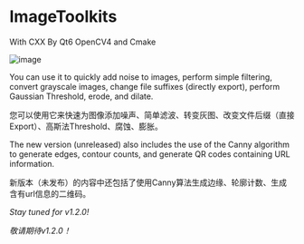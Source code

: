 # ImageToolkits 
With CXX By Qt6 OpenCV4 and Cmake

![image](https://github.com/user-attachments/assets/865a1426-236b-4238-9810-3d8c674bc0c3)


You can use it to quickly add noise to images, perform simple filtering, convert grayscale images, change file suffixes (directly export), perform Gaussian Threshold, erode, and dilate.

您可以使用它来快速为图像添加噪声、简单滤波、转变灰图、改变文件后缀（直接Export）、高斯法Threshold、腐蚀、膨胀。

The new version (unreleased) also includes the use of the Canny algorithm to generate edges, contour counts, and generate QR codes containing URL information.

新版本（未发布）的内容中还包括了使用Canny算法生成边缘、轮廓计数、生成含有url信息的二维码。


*Stay tuned for v1.2.0!*

*敬请期待v1.2.0！*
